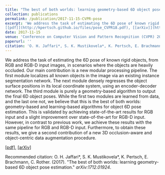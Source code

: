 ```yaml
---
title: "The best of both worlds: learning geometry-based 6D object pose estimation"
collection: publications
permalink: /publication/2017-11-15-CVPR-pose
excerpt: 'We address the task of estimating the 6D pose of known rigid objects, from RGB and RGB-D input images, in scenarios where the objects are heavily occluded. Our main contribution is a new modular processing pipeline. The first module localizes all known objects in the image via an existing instance segmentation network. The next module densely regresses the object surface positions in its local coordinate system, using an encoder-decoder network. The third module is purely a geometry-based algorithm to output the final 6D object poses. While the first two modules are learned from data, and the last one not, we believe that this is the best of both worlds: geometry-based and learning-based algorithms for object 6D pose estimation. This is validated by achieving state-of-the-art results for RGB input and a slight improvement over state-of-the-art for RGB-D input. However, in contrast to previous work, we achieve these results with the same pipeline for RGB and RGB-D input. Furthermore, to obtain these results, we give a second contribution of a new 3D occlusion-aware and object-centric data augmentation procedure.
[[pdf]](http://kpertsch.github.io/files/pose_CVPR18.pdf), [[arXiv]](https://arxiv.org/abs/1712.01924)'
date: 2017-11-15
venue: 'Conference on Computer Vision and Pattern Recognition (CVPR) 2018 [submitted]'
paperurl: ''
citation: 'O. H. Jaffari*, S. K. Mustikovela*, K. Pertsch, E. Brachmann, C. Rother. (2017). &quot;The best of both worlds: learning geometry-based 6D object pose estimation.&quot; <i>arXiv:1712.01924</i>.'
---
```

We address the task of estimating the 6D pose of known rigid objects, from RGB and RGB-D input images, in scenarios where the objects are heavily occluded. Our main contribution is a new modular processing pipeline. The first module localizes all known objects in the image via an existing instance segmentation network. The next module densely regresses the object surface positions in its local coordinate system, using an encoder-decoder network. The third module is purely a geometry-based algorithm to output the final 6D object poses. While the first two modules are learned from data, and the last one not, we believe that this is the best of both worlds: geometry-based and learning-based algorithms for object 6D pose estimation. This is validated by achieving state-of-the-art results for RGB input and a slight improvement over state-of-the-art for RGB-D input. However, in contrast to previous work, we achieve these results with the same pipeline for RGB and RGB-D input. Furthermore, to obtain these results, we give a second contribution of a new 3D occlusion-aware and object-centric data augmentation procedure.

[[pdf]](http://kpertsch.github.io/files/pose_CVPR18.pdf), [[arXiv]](https://arxiv.org/abs/1712.01924)

Recommended citation: O. H. Jaffari*, S. K. Mustikovela*, K. Pertsch, E. Brachmann, C. Rother. (2017). "The best of both worlds: learning geometry-based 6D object pose estimation." <i>arXiv:1712.01924</i>.
